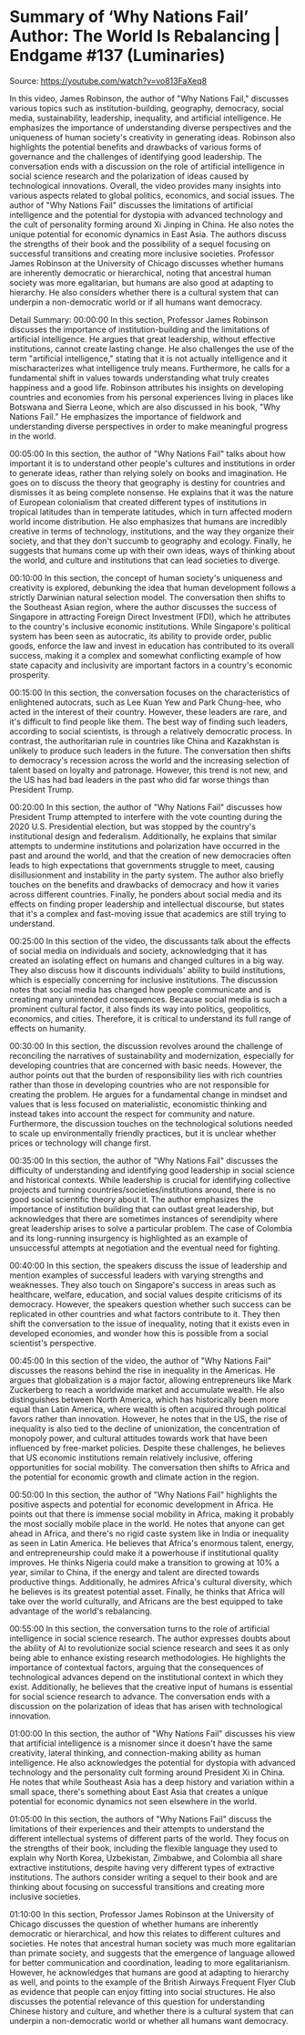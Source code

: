 # Summary of ‘Why Nations Fail’ Author: The World Is Rebalancing | Endgame #137 (Luminaries)

Source: https://youtube.com/watch?v=vo813FaXeq8

In this video, James Robinson, the author of "Why Nations Fail," discusses various topics such as institution-building, geography, democracy, social media, sustainability, leadership, inequality, and artificial intelligence. He emphasizes the importance of understanding diverse perspectives and the uniqueness of human society's creativity in generating ideas. Robinson also highlights the potential benefits and drawbacks of various forms of governance and the challenges of identifying good leadership. The conversation ends with a discussion on the role of artificial intelligence in social science research and the polarization of ideas caused by technological innovations. Overall, the video provides many insights into various aspects related to global politics, economics, and social issues.
The author of "Why Nations Fail" discusses the limitations of artificial intelligence and the potential for dystopia with advanced technology and the cult of personality forming around Xi Jinping in China. He also notes the unique potential for economic dynamics in East Asia. The authors discuss the strengths of their book and the possibility of a sequel focusing on successful transitions and creating more inclusive societies. Professor James Robinson at the University of Chicago discusses whether humans are inherently democratic or hierarchical, noting that ancestral human society was more egalitarian, but humans are also good at adapting to hierarchy. He also considers whether there is a cultural system that can underpin a non-democratic world or if all humans want democracy.

Detail Summary: 
00:00:00
In this section, Professor James Robinson discusses the importance of institution-building and the limitations of artificial intelligence. He argues that great leadership, without effective institutions, cannot create lasting change. He also challenges the use of the term "artificial intelligence," stating that it is not actually intelligence and it mischaracterizes what intelligence truly means. Furthermore, he calls for a fundamental shift in values towards understanding what truly creates happiness and a good life. Robinson attributes his insights on developing countries and economies from his personal experiences living in places like Botswana and Sierra Leone, which are also discussed in his book, "Why Nations Fail." He emphasizes the importance of fieldwork and understanding diverse perspectives in order to make meaningful progress in the world.

00:05:00
In this section, the author of "Why Nations Fail" talks about how important it is to understand other people's cultures and institutions in order to generate ideas, rather than relying solely on books and imagination. He goes on to discuss the theory that geography is destiny for countries and dismisses it as being complete nonsense. He explains that it was the nature of European colonialism that created different types of institutions in tropical latitudes than in temperate latitudes, which in turn affected modern world income distribution. He also emphasizes that humans are incredibly creative in terms of technology, institutions, and the way they organize their society, and that they don't succumb to geography and ecology. Finally, he suggests that humans come up with their own ideas, ways of thinking about the world, and culture and institutions that can lead societies to diverge.

00:10:00
In this section, the concept of human society's uniqueness and creativity is explored, debunking the idea that human development follows a strictly Darwinian natural selection model. The conversation then shifts to the Southeast Asian region, where the author discusses the success of Singapore in attracting Foreign Direct Investment (FDI), which he attributes to the country's inclusive economic institutions. While Singapore's political system has been seen as autocratic, its ability to provide order, public goods, enforce the law and invest in education has contributed to its overall success, making it a complex and somewhat conflicting example of how state capacity and inclusivity are important factors in a country's economic prosperity.

00:15:00
In this section, the conversation focuses on the characteristics of enlightened autocrats, such as Lee Kuan Yew and Park Chung-hee, who acted in the interest of their country. However, these leaders are rare, and it's difficult to find people like them. The best way of finding such leaders, according to social scientists, is through a relatively democratic process. In contrast, the authoritarian rule in countries like China and Kazakhstan is unlikely to produce such leaders in the future. The conversation then shifts to democracy's recession across the world and the increasing selection of talent based on loyalty and patronage. However, this trend is not new, and the US has had bad leaders in the past who did far worse things than President Trump.

00:20:00
In this section, the author of "Why Nations Fail" discusses how President Trump attempted to interfere with the vote counting during the 2020 U.S. Presidential election, but was stopped by the country's institutional design and federalism. Additionally, he explains that similar attempts to undermine institutions and polarization have occurred in the past and around the world, and that the creation of new democracies often leads to high expectations that governments struggle to meet, causing disillusionment and instability in the party system. The author also briefly touches on the benefits and drawbacks of democracy and how it varies across different countries. Finally, he ponders about social media and its effects on finding proper leadership and intellectual discourse, but states that it's a complex and fast-moving issue that academics are still trying to understand.

00:25:00
In this section of the video, the discussants talk about the effects of social media on individuals and society, acknowledging that it has created an isolating effect on humans and changed cultures in a big way. They also discuss how it discounts individuals' ability to build institutions, which is especially concerning for inclusive institutions. The discussion notes that social media has changed how people communicate and is creating many unintended consequences. Because social media is such a prominent cultural factor, it also finds its way into politics, geopolitics, economics, and cities. Therefore, it is critical to understand its full range of effects on humanity.

00:30:00
In this section, the discussion revolves around the challenge of reconciling the narratives of sustainability and modernization, especially for developing countries that are concerned with basic needs. However, the author points out that the burden of responsibility lies with rich countries rather than those in developing countries who are not responsible for creating the problem. He argues for a fundamental change in mindset and values that is less focused on materialistic, economistic thinking and instead takes into account the respect for community and nature. Furthermore, the discussion touches on the technological solutions needed to scale up environmentally friendly practices, but it is unclear whether prices or technology will change first.

00:35:00
In this section, the author of "Why Nations Fail" discusses the difficulty of understanding and identifying good leadership in social science and historical contexts. While leadership is crucial for identifying collective projects and turning countries/societies/institutions around, there is no good social scientific theory about it. The author emphasizes the importance of institution building that can outlast great leadership, but acknowledges that there are sometimes instances of serendipity where great leadership arises to solve a particular problem. The case of Colombia and its long-running insurgency is highlighted as an example of unsuccessful attempts at negotiation and the eventual need for fighting.

00:40:00
In this section, the speakers discuss the issue of leadership and mention examples of successful leaders with varying strengths and weaknesses. They also touch on Singapore's success in areas such as healthcare, welfare, education, and social values despite criticisms of its democracy. However, the speakers question whether such success can be replicated in other countries and what factors contribute to it. They then shift the conversation to the issue of inequality, noting that it exists even in developed economies, and wonder how this is possible from a social scientist's perspective.

00:45:00
In this section of the video, the author of "Why Nations Fail" discusses the reasons behind the rise in inequality in the Americas. He argues that globalization is a major factor, allowing entrepreneurs like Mark Zuckerberg to reach a worldwide market and accumulate wealth. He also distinguishes between North America, which has historically been more equal than Latin America, where wealth is often acquired through political favors rather than innovation. However, he notes that in the US, the rise of inequality is also tied to the decline of unionization, the concentration of monopoly power, and cultural attitudes towards work that have been influenced by free-market policies. Despite these challenges, he believes that US economic institutions remain relatively inclusive, offering opportunities for social mobility. The conversation then shifts to Africa and the potential for economic growth and climate action in the region.

00:50:00
In this section, the author of "Why Nations Fail" highlights the positive aspects and potential for economic development in Africa. He points out that there is immense social mobility in Africa, making it probably the most socially mobile place in the world. He notes that anyone can get ahead in Africa, and there's no rigid caste system like in India or inequality as seen in Latin America. He believes that Africa's enormous talent, energy, and entrepreneurship could make it a powerhouse if institutional quality improves. He thinks Nigeria could make a transition to growing at 10% a year, similar to China, if the energy and talent are directed towards productive things. Additionally, he admires Africa's cultural diversity, which he believes is its greatest potential asset. Finally, he thinks that Africa will take over the world culturally, and Africans are the best equipped to take advantage of the world's rebalancing.

00:55:00
In this section, the conversation turns to the role of artificial intelligence in social science research. The author expresses doubts about the ability of AI to revolutionize social science research and sees it as only being able to enhance existing research methodologies. He highlights the importance of contextual factors, arguing that the consequences of technological advances depend on the institutional context in which they exist. Additionally, he believes that the creative input of humans is essential for social science research to advance. The conversation ends with a discussion on the polarization of ideas that has arisen with technological innovation.

01:00:00
In this section, the author of "Why Nations Fail" discusses his view that artificial intelligence is a misnomer since it doesn't have the same creativity, lateral thinking, and connection-making ability as human intelligence. He also acknowledges the potential for dystopia with advanced technology and the personality cult forming around President Xi in China. He notes that while Southeast Asia has a deep history and variation within a small space, there's something about East Asia that creates a unique potential for economic dynamics not seen elsewhere in the world.

01:05:00
In this section, the authors of "Why Nations Fail" discuss the limitations of their experiences and their attempts to understand the different intellectual systems of different parts of the world. They focus on the strengths of their book, including the flexible language they used to explain why North Korea, Uzbekistan, Zimbabwe, and Colombia all share extractive institutions, despite having very different types of extractive institutions. The authors consider writing a sequel to their book and are thinking about focusing on successful transitions and creating more inclusive societies.

01:10:00
In this section, Professor James Robinson at the University of Chicago discusses the question of whether humans are inherently democratic or hierarchical, and how this relates to different cultures and societies. He notes that ancestral human society was much more egalitarian than primate society, and suggests that the emergence of language allowed for better communication and coordination, leading to more egalitarianism. However, he acknowledges that humans are good at adapting to hierarchy as well, and points to the example of the British Airways Frequent Flyer Club as evidence that people can enjoy fitting into social structures. He also discusses the potential relevance of this question for understanding Chinese history and culture, and whether there is a cultural system that can underpin a non-democratic world or whether all humans want democracy.

